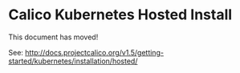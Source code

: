 # Calico Kubernetes Hosted Install

This document has moved!

See: http://docs.projectcalico.org/v1.5/getting-started/kubernetes/installation/hosted/

